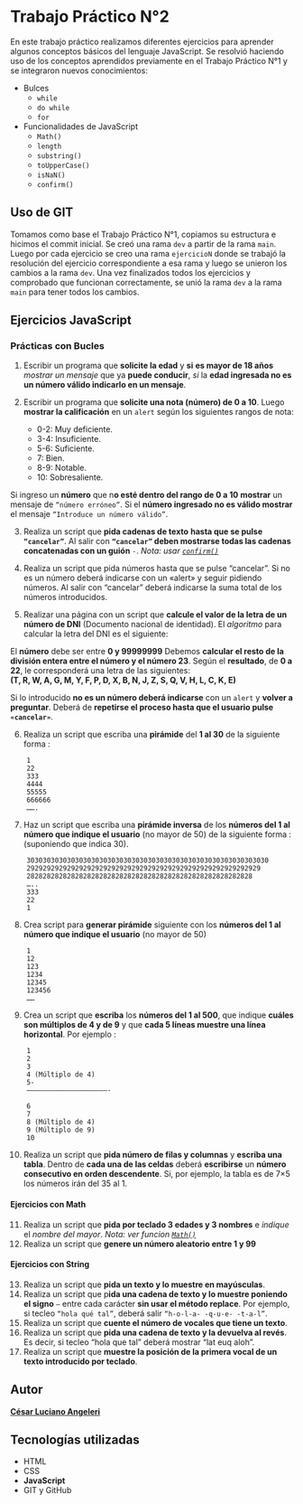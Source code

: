 # Trabajo Práctico N°2
En este trabajo práctico realizamos diferentes ejercicios para aprender algunos conceptos básicos del lenguaje JavaScript.
Se resolvió haciendo uso de los conceptos aprendidos previamente en el Trabajo Práctico N°1 y se integraron nuevos conocimientos:
* Bulces
    * `while`
    * `do while`
    * `for`
* Funcionalidades de JavaScript
    * `Math()`
    * `length`
    * `substring()`
    * `toUpperCase()`
    * `isNaN()`
    * `confirm()`
## Uso de GIT
Tomamos como base el Trabajo Práctico N°1, copiamos su estructura e hicimos el commit inicial. Se creó una rama `dev` a partir de la rama `main`. Luego por cada ejercicio se creo una rama `ejercicioN` donde se trabajó la resolución del ejercicio correspondiente a esa rama y luego se unieron los cambios a la rama `dev`. Una vez finalizados todos los ejercicios y comprobado que funcionan correctamente, se unió la rama `dev` a la rama `main` para tener todos los cambios. 
## Ejercicios JavaScript
### Prácticas con Bucles

1. Escribir un programa que **solicite la edad** y **si** **es mayor de 18 años** *mostrar un mensaje* que ya **puede conducir**, *si* la **edad ingresada no es un número válido indicarlo en un mensaje**. 

2. Escribir un programa que **solicite una nota (número) de 0  a 10**. Luego **mostrar la calificación** en un `alert` según los siguientes rangos de nota:
    * 0-2: Muy deficiente.
    * 3-4: Insuficiente.
    * 5-6: Suficiente.
    * 7: Bien.
    * 8-9: Notable.
    * 10: Sobresaliente.

Si ingreso un **número** que n**o esté dentro del rango de 0 a 10** **mostrar** un mensaje de `“número erróneo”`. Si el **número ingresado no es válido mostrar** el mensaje `“Introduce un número válido”`.

3. Realiza un script que **pida cadenas de texto** **hasta que se pulse ``“cancelar”``**. Al salir con **``“cancelar”`` deben mostrarse todas las cadenas concatenadas con un guión** `-`.
*Nota: usar [`confirm()`](https://www.w3schools.com/jsref/met_win_confirm.asp)* 

4. Realiza un script que pida números hasta que se pulse “cancelar”. Si no es un número deberá indicarse con un «alert» y seguir pidiendo números. Al salir con “cancelar” deberá indicarse la suma total de los números introducidos.

5. Realizar una página con un script que **calcule el valor de la letra de un número de DNI** (Documento nacional de identidad).
El *algoritmo* para calcular la letra del DNI es el siguiente:

El **número** debe ser entre **0 y 99999999**
Debemos **calcular el resto de la división entera entre el número y el número 23**.
Según el **resultado**, de **0 a 22**, le corresponderá una letra de las siguientes:  
**(T, R, W, A, G, M, Y, F, P, D, X, B, N, J, Z, S, Q, V, H, L, C, K, E)**
 
Si lo introducido **no es un número deberá indicarse** con un `alert` y **volver a preguntar**.
Deberá de **repetirse el proceso hasta que el usuario pulse `«cancelar»`**.

6. Realiza un script que escriba una **pirámide** del **1 al 30** de la siguiente forma :
```
    1
    22
    333
    4444
    55555
    666666
    …….
```
7. Haz un script que escriba una **pirámide inversa** de los **números del 1 al número que indique el usuario** (no mayor de 50)  de la siguiente forma : (suponiendo que indica 30).
```
    303030303030303030303030303030303030303030303030303030303030
    2929292929292929292929292929292929292929292929292929292929
    28282828282828282828282828282828282828282828282828282828
    …..
    333
    22
    1    
``` 
8. Crea script para **generar pirámide** siguiente con los **números del 1 al número que indique el usuario** (no mayor de 50)
```
    1
    12
    123
    1234
    12345
    123456
    ……
```
9. Crea un script que **escriba** los **números del 1 al 500**, que indique **cuáles son múltiplos de 4 y de 9** y que **cada 5 líneas muestre una línea horizontal**. Por ejemplo :
```
    1
    2
    3
    4 (Múltiplo de 4)
    5-
    ————————————————————-
    
    6
    7
    8 (Múltiplo de 4)
    9 (Múltiplo de 9)
    10
```


10. Realiza un script que **pida número de filas y columnas** y **escriba una tabla**. Dentro de **cada una de las celdas** deberá **escribirse** un **número consecutivo en orden descendente**. Si, por ejemplo, la tabla es de 7×5 los números irán del 35 al 1.

#### Ejercicios con Math
11. Realiza un script que **pida por teclado 3 edades y 3 nombres** e *indique* el *nombre del mayor*. 
*Nota: ver funcion [`Math()`](https://www.w3schools.com/js/js_math.asp)*
12.  Realiza un script que **genere un número aleatorio entre 1 y 99**
#### Ejercicios con String
13. Realiza un script que **pida un texto y lo muestre en mayúsculas**.
14. Realiza un script que p**ida una cadena de texto y lo muestre poniendo el signo** `–` entre cada carácter **sin usar el método replace**. Por ejemplo, si tecleo `“hola qué tal”`, deberá salir `“h-o-l-a- -q-u-e- -t-a-l”`.
15. Realiza un script que **cuente el número de vocales que tiene un texto**.
16. Realiza un script que **pida una cadena de texto y la devuelva al revés**. Es decir, si tecleo “hola que tal” deberá mostrar “lat euq aloh”.
17. Realiza un script que **muestre la posición de la primera vocal de un texto introducido por teclado**.

## Autor
[**César Luciano Angeleri**](https://www.linkedin.com/in/cesar-luciano-angeleri/)
## Tecnologías utilizadas
* HTML
* CSS
* **JavaScript**
*  GIT y GitHub
